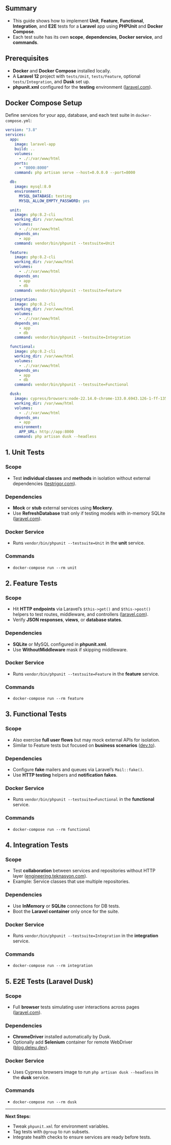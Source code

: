 ## Summary

* This guide shows how to implement **Unit**, **Feature**, **Functional**, **Integration**, and **E2E** tests for a **Laravel** app using **PHPUnit** and **Docker Compose**.
* Each test suite has its own **scope**, **dependencies**, **Docker service**, and **commands**.

## Prerequisites

* **Docker** and **Docker Compose** installed locally.
* A **Laravel 12** project with `tests/Unit`, `tests/Feature`, optional `tests/Integration`, and **Dusk** set up.
* **phpunit.xml** configured for the **testing** environment ([laravel.com](https://laravel.com/docs/12.x/testing?utm_source=chatgpt.com)).

## Docker Compose Setup

Define services for your app, database, and each test suite in `docker-compose.yml`:

```yaml
version: "3.8"
services:
  app:
    image: laravel-app
    build: ..
    volumes:
      - ./:/var/www/html
    ports:
      - "8000:8000"
    command: php artisan serve --host=0.0.0.0 --port=8000

  db:
    image: mysql:8.0
    environment:
      MYSQL_DATABASE: testing
      MYSQL_ALLOW_EMPTY_PASSWORD: yes

  unit:
    image: php:8.2-cli
    working_dir: /var/www/html
    volumes:
      - ./:/var/www/html
    depends_on:
      - app
    command: vendor/bin/phpunit --testsuite=Unit

  feature:
    image: php:8.2-cli
    working_dir: /var/www/html
    volumes:
      - ./:/var/www/html
    depends_on:
      - app
      - db
    command: vendor/bin/phpunit --testsuite=Feature

  integration:
    image: php:8.2-cli
    working_dir: /var/www/html
    volumes:
      - ./:/var/www/html
    depends_on:
      - app
      - db
    command: vendor/bin/phpunit --testsuite=Integration

  functional:
    image: php:8.2-cli
    working_dir: /var/www/html
    volumes:
      - ./:/var/www/html
    depends_on:
      - app
      - db
    command: vendor/bin/phpunit --testsuite=Functional

  dusk:
    image: cypress/browsers:node-22.14.0-chrome-133.0.6943.126-1-ff-135.0.1
    working_dir: /var/www/html
    volumes:
      - ./:/var/www/html
    depends_on:
      - app
    environment:
      APP_URL: http://app:8000
    command: php artisan dusk --headless
```

## 1. Unit Tests

### Scope

* Test **individual classes** and **methods** in isolation without external dependencies ([testrigor.com](https://testrigor.com/laravel-testing/?utm_source=chatgpt.com)).

### Dependencies

* **Mock** or **stub** external services using **Mockery**.
* Use **RefreshDatabase** trait only if testing models with in-memory SQLite ([laravel.com](https://laravel.com/docs/12.x/database-testing?utm_source=chatgpt.com)).

### Docker Service

* Runs `vendor/bin/phpunit --testsuite=Unit` in the **unit** service.

### Commands

* `docker-compose run --rm unit`

## 2. Feature Tests

### Scope

* Hit **HTTP endpoints** via Laravel’s `$this->get()` and `$this->post()` helpers to test routes, middleware, and controllers ([laravel.com](https://laravel.com/docs/11.x/http-tests?utm_source=chatgpt.com)).
* Verify **JSON responses**, **views**, or **database states**.

### Dependencies

* **SQLite** or MySQL configured in **phpunit.xml**.
* Use **WithoutMiddleware** mask if skipping middleware.

### Docker Service

* Runs `vendor/bin/phpunit --testsuite=Feature` in the **feature** service.

### Commands

* `docker-compose run --rm feature`

## 3. Functional Tests

### Scope

* Also exercise **full user flows** but may mock external APIs for isolation.
* Similar to Feature tests but focused on **business scenarios** ([dev.to](https://dev.to/omarmalas/testing-in-laravel-types-and-setup-2gp?utm_source=chatgpt.com)).

### Dependencies

* Configure **fake** mailers and queues via Laravel’s `Mail::fake()`.
* Use **HTTP testing** helpers and **notification fakes**.

### Docker Service

* Runs `vendor/bin/phpunit --testsuite=Functional` in the **functional** service.

### Commands

* `docker-compose run --rm functional`

## 4. Integration Tests

### Scope

* Test **collaboration** between services and repositories without HTTP layer ([engineering.teknasyon.com](https://engineering.teknasyon.com/integration-testing-laravel-application-taking-tdd-approach-bae45c545aac?utm_source=chatgpt.com)).
* Example: Service classes that use multiple repositories.

### Dependencies

* Use **InMemory** or **SQLite** connections for DB tests.
* Boot the **Laravel container** only once for the suite.

### Docker Service

* Runs `vendor/bin/phpunit --testsuite=Integration` in the **integration** service.

### Commands

* `docker-compose run --rm integration`

## 5. E2E Tests (Laravel Dusk)

### Scope

* Full **browser** tests simulating user interactions across pages ([laravel.com](https://laravel.com/docs/12.x/dusk?utm_source=chatgpt.com)).

### Dependencies

* **ChromeDriver** installed automatically by Dusk.
* Optionally add **Selenium** container for remote WebDriver ([blog.deleu.dev](https://blog.deleu.dev/laravel-dusk-on-docker/?utm_source=chatgpt.com)).

### Docker Service

* Uses Cypress browsers image to run `php artisan dusk --headless` in the **dusk** service.

### Commands

* `docker-compose run --rm dusk`

---

**Next Steps:**

* Tweak `phpunit.xml` for environment variables.
* Tag tests with `@group` to run subsets.
* Integrate health checks to ensure services are ready before tests.
